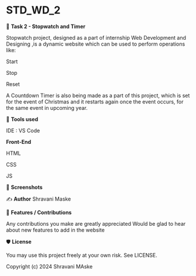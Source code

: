 # STD_WD_2
📖 **Task 2 - Stopwatch and Timer**

Stopwatch project, designed as a part of internship Web Development and Designing ,is a dynamic website which can be used to perform operations like:

Start

Stop

Reset

A Countdown Timer is also being made as a part of this project, which is set for the event of Christmas and it restarts again once the event occurs, for the same event in upcoming year.

📓 **Tools used**

IDE : VS Code

**Front-End**

HTML

CSS

JS

👀 **Screenshots**

✍ **Author**
Shravani Maske

📌 **Features / Contributions**

Any contributions you make are greatly appreciated
Would be glad to hear about new features to add in the website

🛡 **License**

You may use this project freely at your own risk. See LICENSE.

Copyright (c) 2024 Shravani MAske
